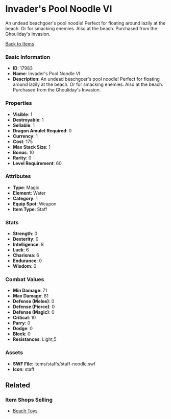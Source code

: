 # Invader's Pool Noodle VI

An undead beachgoer's pool noodle! Perfect for floating around lazily at the beach. Or for smacking enemies. Also at the beach. Purchased from the Ghouliday's Invasion.

[Back to Items](../items.md)

### Basic Information

- **ID**: 17983
- **Name**: Invader&#039;s Pool Noodle VI
- **Description**: An undead beachgoer&#039;s pool noodle! Perfect for floating around lazily at the beach. Or for smacking enemies. Also at the beach. Purchased from the Ghouliday&#039;s Invasion.

### Properties

- **Visible**: 1
- **Destroyable**: 1
- **Sellable**: 1
- **Dragon Amulet Required**: 0
- **Currency**: 1
- **Cost**: 175
- **Max Stack Size**: 1
- **Bonus**: 10
- **Rarity**: 0
- **Level Requirement**: 60

### Attributes

- **Type**: Magic
- **Element**: Water
- **Category**: 1
- **Equip Spot**: Weapon
- **Item Type**: Staff

### Stats

- **Strength**: 0
- **Dexterity**: 0
- **Intelligence**: 8
- **Luck**: 6
- **Charisma**: 6
- **Endurance**: 0
- **Wisdom**: 0

### Combat Values

- **Min Damage**: 71
- **Max Damage**: 81
- **Defense (Melee)**: 0
- **Defense (Pierce)**: 0
- **Defense (Magic)**: 0
- **Critical**: 10
- **Parry**: 0
- **Dodge**: 0
- **Block**: 0
- **Resistances**: Light,5

### Assets

- **SWF File**: items/staffs/staff-noodle.swf
- **Icon**: staff

## Related

### Item Shops Selling

- [Beach Toys](../item-shops/586-beach-toys.md)

